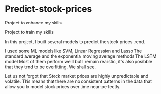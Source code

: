 # Predict-stock-prices
Project to enhance my skills

Project to train my skills

In this project, I built several models to predict the stock prices trend.

I used some ML models like SVM, Linear Regression and Lasso
The standard average and the exponential moving average methods
The LSTM model
Most of them perform welll but I remain realistic, it's also posibble that they tend to be overfitting. We shall see.

Let us not forgot that Stock market prices are highly unpredictable and volatile. This means that there are no consistent patterns in the data that allow you to model stock prices over time near-perfectly.

